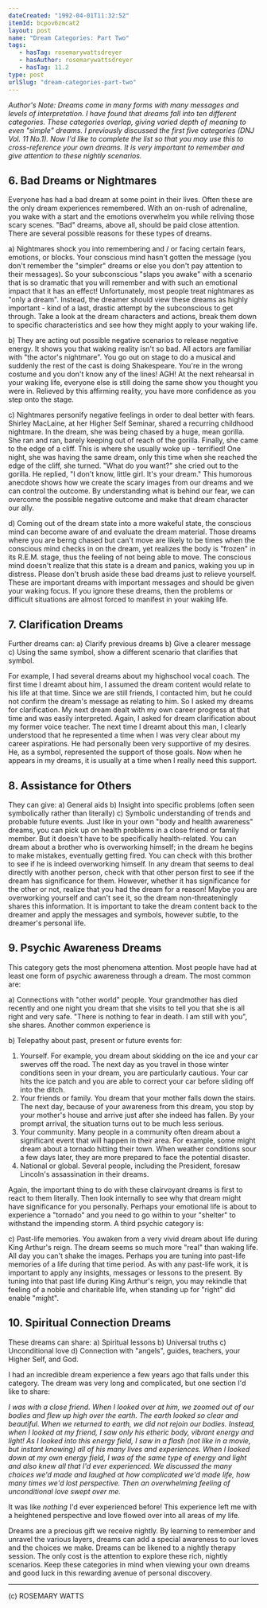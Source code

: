 ```yaml
---
dateCreated: "1992-04-01T11:32:52"
itemId: bcpov6zmcat2
layout: post
name: "Dream Categories: Part Two"
tags:
   - hasTag: rosemarywattsdreyer
   - hasAuthor: rosemarywattsdreyer
   - hasTag: 11.2
type: post
urlSlug: "dream-categories-part-two"
---
```


*Author's Note: Dreams come in many forms with many messages and levels of interpretation. I have found that dreams fall into ten different categories. These categories overlap, giving varied depth of meaning to even "simple" dreams. I previously discussed the first five categories (DNJ Vol. 11 No.1). Now I'd like to complete the list so that you may use this to cross-reference your own dreams. It is very important to remember and give attention to these nightly scenarios.* 

## 6. Bad Dreams or Nightmares 

Everyone has had a bad dream at some point in their lives. Often these are the only dream experiences remembered. With an on-rush of adrenaline, you wake with a start and the emotions overwhelm you while reliving those scary scenes. "Bad" dreams, above all, should be paid close attention. There are several possible reasons for these types of dreams. 

a) Nightmares shock you into remembering and / or facing certain fears, emotions, or blocks. Your conscious mind hasn't gotten the message (you don't remember the "simpler" dreams or else you don't pay attention to their messages). So your subconscious "slaps you awake" with a scenario that is so dramatic that you will remember and with such an emotional impact that it has an effect! Unfortunately, most people treat nightmares as "only a dream". Instead, the dreamer should view these dreams as highly important - kind of a last, drastic attempt by the subconscious to get through. Take a look at the dream characters and actions, break them down to specific characteristics and see how they might apply to your waking life. 

b) They are acting out possible negative scenarios to release negative energy. It shows you that waking reality isn't so bad. All actors are familiar with "the actor's nightmare". You go out on stage to do a musical and suddenly the rest of the cast is doing Shakespeare. You're in the wrong costume and you don't know any of the lines! AGH! At the next rehearsal in your waking life, everyone else is still doing the same show you thought you were in. Relieved by this affirming reality, you have more confidence as you step onto the stage. 

c) Nightmares personify negative feelings in order to deal better with fears. Shirley MacLaine, at her Higher Self Seminar, shared a recurring childhood nightmare. In the dream, she was being chased by a huge, mean gorilla. She ran and ran, barely keeping out of reach of the gorilla. Finally, she came to the edge of a cliff. This is where she usually woke up - terrified! One night, she was having the same dream, only this time when she reached the edge of the cliff, she turned. "What do you want?" she cried out to the gorilla. He replied, "I don't know, little girl. It's your dream." This humorous anecdote shows how we create the scary images from our dreams and we can control the outcome. By understanding what is behind our fear, we can overcome the possible negative outcome and make that dream character our ally. 

d) Coming out of the dream state into a more wakeful state, the conscious mind can become aware of and evaluate the dream material. Those dreams where you are berng chased but can't move are likely to be times when the conscious mind checks in on the dream, yet realizes the body is "frozen" in its R.E.M. stage, thus the feeling of not being able to move. The conscious mind doesn't realize that this state is a dream and panics, waking you up in distress. Please don't brush aside these bad dreams just to relieve yourself. These are important dreams with important messages and should be given your waking focus. If you ignore these dreams, then the problems or difficult situations are almost forced to manifest in your waking life. 

## 7. Clarification Dreams 

Further dreams can:
a) Clarify previous dreams
b) Give a clearer message 
c) Using the same symbol, show a different scenario that clarifies that symbol. 

For example, I had several dreams about my highschool vocal coach. The first time I dreamt about him, I assumed the dream content would relate to his life at that time. Since we are still friends, I contacted him, but he could not confirm the dream's message as relating to him. So I asked my dreams for clarification. My next dream dealt with my own career progress at that time and was easily interpreted. Again, I asked for dream clarification about my former voice teacher. The next time I dreamt about this man, I clearly understood that he represented a time when I was very clear about my career aspirations. He had personally been very supportive of my desires. He, as a symbol, represented the support of those goals. Now when he appears in my dreams, it is usually at a time when I really need this support.

## 8. Assistance for Others 

They can give:
a) General aids
b) Insight into specific problems (often seen symbolically rather than literally)
c) Symbolic understanding of trends and probable future events. Just like in your own "body and health awareness" dreams, you can pick up on health problems in a close friend or family member. But it doesn't have to be specifically health-related. You can dream about a brother who is overworking himself; in the dream he begins to make mistakes, eventually getting fired. You can check with this brother to see if he is indeed overworking himself. In any dream that seems to deal directly with another person, check with that other person first to see if the dream has significance for them. However, whether it has significance for the other or not, realize that you had the dream for a reason! Maybe you are overworking yourself and can't see it, so the dream non-threateningly shares this information. It is important to take the dream content back to the dreamer and apply the messages and symbols, however subtle, to the dreamer's personal life. 

## 9. Psychic Awareness Dreams 

This category gets the most phenomena attention. Most people have had at least one form of psychic awareness through a dream. The most common are:

a) Connections with "other world" people. Your grandmother has died recently and one night you dream that she visits to tell you that she is all right and very safe. "There is nothing to fear in death. I am still with you", she shares. Another common experience is 

b) Telepathy about past, present or future events for: 

1. Yourself. For example, you dream about skidding on the ice and your car swerves off the road. The next day as you travel in those winter conditions seen in your dream, you are particularly cautious. Your car hits the ice patch and you are able to correct your car before sliding off into the ditch. 
2. Your friends or family. You dream that your mother falls down the stairs. The next day, because of your awareness from this dream, you stop by your mother's house and arrive just after she indeed has fallen. By your prompt arrival, the situation turns out to be much less serious. 
3. Your community. Many people in a community often dream about a significant event that will happen in their area. For example, some might dream about a tornado hitting their town. When weather conditions sour a few days later, they are more prepared to face the potential disaster. 
4. National or global. Several people, including the President, foresaw Lincoln's assassination in their dreams. 

Again, the important thing to do with these clairvoyant dreams is first to react to them literally. Then look internally to see why that dream might have significance for you personally. Perhaps your emotional life is about to experience a "tornado" and you need to go within to your "shelter" to withstand the impending storm. A third psychic category is:

c) Past-life memories. You awaken from a very vivid dream about life during King Arthur's reign. The dream seems so much more "real" than waking life. All day you can't shake the images. Perhaps you are tuning into past-life memories of a life during that time period. As with any past-life work, it is important to apply any insights, messages or lessons to the present. By tuning into that past life during King Arthur's reign, you may rekindle that feeling of a noble and charitable life, when standing up for "right" did enable "might". 

## 10. Spiritual Connection Dreams 

These dreams can share: 
a) Spiritual lessons
b) Universal truths
c) Unconditional love 
d) Connection with "angels", guides, teachers, your Higher Self, and God. 

I had an incredible dream experience a few years ago that falls under this category. The dream was very long and complicated, but one section I'd like to share: 

*I was with a close friend. When I looked over at him, we zoomed out of our bodies and flew up high over the earth. The earth looked so clear and beautiful. When we returned to earth, we did not rejoin our bodies. Instead, when I looked at my friend, I saw only his etheric body, vibrant energy and light! As I looked into this energy field, I saw in a flash (not like in a movie, but instant knowing) all of his many lives and experiences. When I looked down at my own energy field, I was of the same type of energy and light and also knew all that I'd ever experienced. We discussed the many choices we'd made and laughed at how complicated we'd made life, how many times we'd lost perspective. Then an overwhelming feeling of unconditional love swept over me.*

It was like *nothing* I'd ever experienced before! This experience left me with a heightened perspective and love flowed over into all areas of my life. 

Dreams are a precious gift we receive nightly. By learning to remember and unravel the various layers, dreams can add a special awareness to our loves and the choices we make. Dreams can be likened to a nightly therapy session. The only cost is the attention to explore these rich, nightly scenarios. Keep these categories in mind when viewing your own dreams and good luck in this rewarding avenue of personal discovery. 

<hr>

(c) ROSEMARY WATTS
